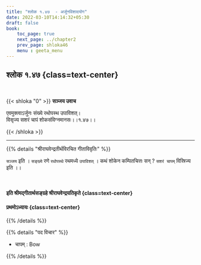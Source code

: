 ```yaml
---
title: "श्लोक १.४७  - अर्जुनविशादयोग"
date: 2022-03-10T14:14:32+05:30
draft: false
book:
    toc_page: true
    next_page: ../chapter2
    prev_page: shloka46
    menu : geeta_menu
---
```




## श्लोक १.४७ {class=text-center}

<br/>

{{< shloka  "0"  >}}
**सञ्जय उवाच**

एवमुक्त्वाऽर्जुनः संख्ये रथोपस्थ उपाविशत्।   
विसृज्य सशरं चापं शोकसंविग्नमानसः।।१.४७।।

{{< /shloka >}}

---

{{% details "श्रीराघवेन्द्रतीर्थविरचित गीताविवृतिः" %}}


`सञ्जय` इति । `सङ्ख्ये` रणे  `रथोपस्थे`  रथमध्ये  `उपाविशत्` ।
कथं शोकेन कम्पितचित्तः सन् ? `सशरं चापम्` विस्रिज्य इति ।।

<br/>

#### इति श्रीमद्गीतार्थसङ्ग्रहे श्रीराघवेन्द्रयतिकृते  {class=text-center}
####    प्रथमोऽध्यायः  {class=text-center}

{{% /details %}}


{{% details "पद विचार" %}}
- चापम् : Bow

{{% /details %}}
